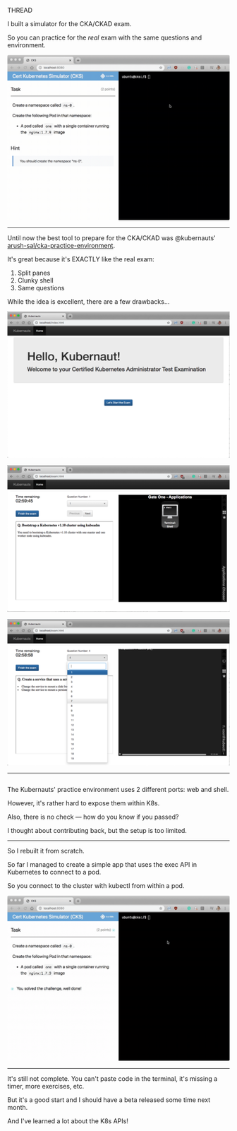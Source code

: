 THREAD

I built a simulator for the CKA/CKAD exam.

So you can practice for the *real* exam with the same questions and environment.

![Preview](cks-one/preview-1.gif)

---

Until now the best tool to prepare for the CKA/CKAD was @kubernauts' [arush-sal/cka-practice-environment](#link).

It's great because it's EXACTLY like the real exam:

1. Split panes
1. Clunky shell
1. Same questions

While the idea is excellent, there are a few drawbacks…

![arush-sal/cka-practice-environment](cks-one/kubernauts-1.png)

![arush-sal/cka-practice-environment](cks-one/kubernauts-2.png)

![arush-sal/cka-practice-environment](cks-one/kubernauts-3.png)

---

```
```

The Kubernauts' practice environment uses 2 different ports: web and shell.

However, it's rather hard to expose them within K8s.

Also, there is no check — how do you know if you passed?

I thought about contributing back, but the setup is too limited.

---

So I rebuilt it from scratch.

So far I managed to create a simple app that uses the exec API in Kubernetes to connect to a pod.

So you connect to the cluster with kubectl from within a pod.

![Preview](cks-one/preview-2.gif)

---

It's still not complete. You can't paste code in the terminal, it's missing a timer, more exercises, etc.

But it's a good start and I should have a beta released some time next month.

And I've learned a lot about the K8s APIs!
